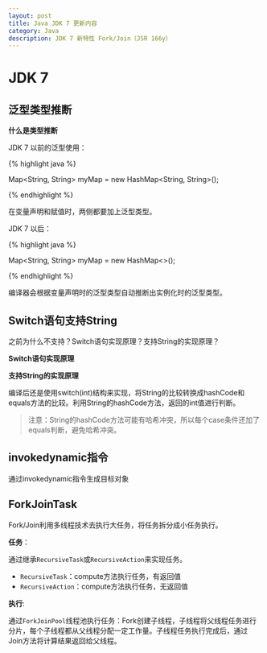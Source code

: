 ```yaml
---
layout: post
title: Java JDK 7 更新内容
category: Java
description: JDK 7 新特性 Fork/Join（JSR 166y）
---
```


# JDK 7

## 泛型类型推断

**什么是类型推断**

JDK 7 以前的泛型使用：

{% highlight java %}

Map<String, String> myMap = new HashMap<String, String>();

{% endhighlight %}

在变量声明和赋值时，两侧都要加上泛型类型。

JDK 7 以后：

{% highlight java %}

Map<String, String> myMap = new HashMap<>();

{% endhighlight %}

编译器会根据变量声明时的泛型类型自动推断出实例化时的泛型类型。

## Switch语句支持String

之前为什么不支持？Switch语句实现原理？支持String的实现原理？

**Switch语句实现原理**

**支持String的实现原理**

编译后还是使用switch(int)结构来实现，将String的比较转换成hashCode和equals方法的比较。利用String的hashCode方法，返回的int值进行判断。
> 注意：String的hashCode方法可能有哈希冲突，所以每个case条件还加了equals判断，避免哈希冲突。

## invokedynamic指令

通过invokedynamic指令生成目标对象

## ForkJoinTask

Fork/Join利用多线程技术去执行大任务，将任务拆分成小任务执行。

**任务**：

通过继承`RecursiveTask`或`RecursiveAction`来实现任务。
- `RecursiveTask`：compute方法执行任务，有返回值
- `RecursiveAction`：compute方法执行任务，无返回值

**执行**:

通过`ForkJoinPool`线程池执行任务：Fork创建子线程，子线程将父线程任务进行分片，每个子线程都从父线程分配一定工作量。子线程任务执行完成后，通过Join方法将计算结果返回给父线程。